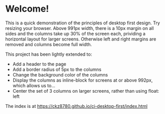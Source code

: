 # Welcome! 

This is a quick demonstration of the principles of desktop first design. Try resizing your browser. Above 991px width, there is a 10px margin on all sides and the columns take up 30% of the screen each, prividing a horizontal layout for larger screens. Otherwise left and right margins are removed and columns become full width.

This project has been lightly extended to:

- Add a header to the page
- Add a border radius of 5px to the columns
- Change the background color of the columns
- Display the columns as inline-block for screens at or above 992px, which allows us to...
- Center the set of 3 columns on larger screens, rather than using float: left

The index is at https://ckz8780.github.io/ci-desktop-first/index.html